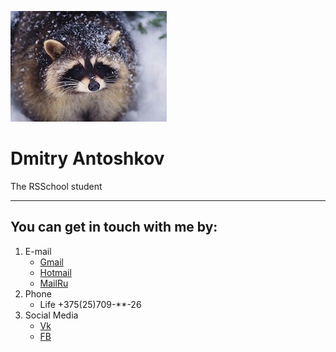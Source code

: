 ![My Social media Avatar](./Avatar.jpg) 

# Dmitry Antoshkov

The RSSchool student

******

## You can get in touch with me by:

1. E-mail
    * [Gmail](mailto:dimitrijsa@gmail.com)
    * [Hotmail](mailto:dimitrijsa@hotmail.com)
    * [MailRu](mailto:dimitrijsa@mail.ru)
2. Phone
    * Life +375(25)709-**-26
3. Social Media
    * [Vk](https://vk.com/dimitrijsa)
    * [FB](https://www.facebook.com/dimitrijsa)
